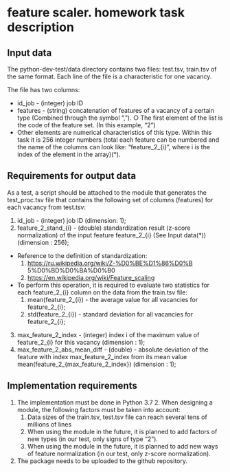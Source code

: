# feature scaler. homework task description

## Input data
The python-dev-test/data directory contains two files: test.tsv, train.tsv of the same format. Each line of the file is a characteristic for one vacancy.

The file has two columns:
* id_job - (integer) job ID
* features - (string) concatenation of features of a vacancy of a certain type (Combined through the symbol “,”). 
 ○ The first element of the list is the code of the feature set. (In this example, “2”)
* Other elements are numerical characteristics of this type. Within this task it is 256 integer numbers
(total each feature can be numbered and the name of the columns can look like: “feature_2_{i}”, where i is the index of the element in the array)(*).

## Requirements for output data
As a test, a script should be attached to the module that generates the test_proc.tsv file that contains the following set of columns (features) for each vacancy from test.tsv:
1. id_job - (integer) job ID (dimension: 1);
2. feature_2_stand_{i} - (double) standardization result (z-score normalization) of the input feature feature_2_{i} (See Input data(*)) (dimension : 256);
  - Reference to the definition of standardization:
    1. https://ru.wikipedia.org/wiki/Z-%D0%BE%D1%86%D0%B 5%D0%BD%D0%BA%D0%B0
    2. https://en.wikipedia.org/wiki/Feature_scaling
  - To perform this operation, it is required to evaluate two statistics for each feature_2_{i} column on the data from the train.tsv file:
    1. mean(feature_2_{i}) - the average value for all vacancies for feature_2_{i};
    2. std(feature_2_{i}) - standard deviation for all vacancies for feature_2_{i};
3. max_feature_2_index - (integer) index i of the maximum value of feature_2_{i} for this vacancy (dimension : 1);
4. max_feature_2_abs_mean_diff - (double) - absolute deviation of the feature with index max_feature_2_index from its mean value mean(feature_2_{max_feature_2_index}) (dimension : 1);

## Implementation requirements
1. The implementation must be done in Python 3.7 2. When designing a module, the following factors must be taken into account:
   1. Data sizes of the train.tsv, test.tsv file can reach several tens of millions of lines
   2. When using the module in the future, it is planned to add factors of new types (in our test, only signs of type “2”).
   3. When using the module in the future, it is planned to add new ways of feature normalization (in our test, only z-score normalization).
2. The package needs to be uploaded to the github repository.
